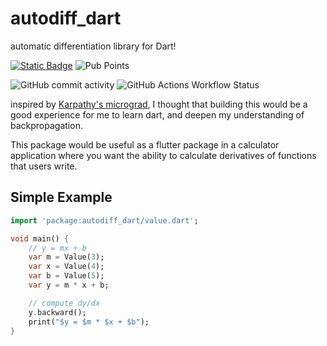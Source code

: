 # autodiff_dart

automatic differentiation library for Dart!

[![Static Badge](https://img.shields.io/badge/Dart_package-blue)](https://pub.dev/packages/autodiff_dart)
![Pub Points](https://img.shields.io/pub/points/autodiff_dart)

![GitHub commit activity](https://img.shields.io/github/commit-activity/w/Jensen-holm/autodiff_dart)
![GitHub Actions Workflow Status](https://img.shields.io/github/actions/workflow/status/Jensen-holm/autodiff_dart/dart.yml)

inspired by [Karpathy's micrograd](https://github.com/karpathy/micrograd), I thought that building this would be a good experience for me to learn dart, and deepen my understanding of backpropagation.

This package would be useful as a flutter package in a calculator application where you want the ability to calculate derivatives of functions that users write.


## Simple Example

```dart
import 'package:autodiff_dart/value.dart';

void main() {
    // y = mx + b
    var m = Value(3);
    var x = Value(4);
    var b = Value(5);
    var y = m * x + b;

    // compute dy/dx
    y.backward();
    print("$y = $m * $x + $b");
}
```
